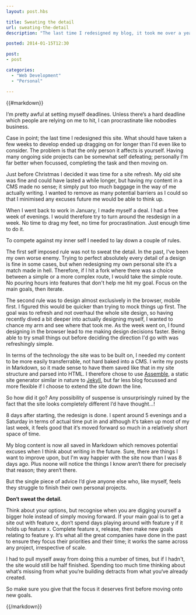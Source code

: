 ```yaml
---
layout: post.hbs

title: Sweating the detail
url: sweating-the-detail
description: "The last time I redesigned my blog, it took me over a year to have something to show for it. This time I gave myself a week."

posted: 2014-01-15T12:30

post:
- post

categories:
  - "Web Development"
  - "Personal"

---
```


{{#markdown}}

I‘m pretty awful at setting myself deadlines.  Unless there‘s a hard deadline which people are relying on me to hit, I can procrastinate like nobodies business.

Case in point; the last time I redesigned this site.  What should have taken a few weeks to develop ended up dragging on for longer than I‘d even like to consider.  The problem is that the only person it affects is yourself.  Having many ongoing side projects can be somewhat self defeating; personally I‘m far better when focussed, completing the task and then moving on.

Just before Christmas I decided it was time for a site refresh.  My old site was fine and could have lasted a while longer, but having my content in a CMS made no sense; it simply put too much baggage in the way of me actually writing.  I wanted to remove as many potential barriers as I could so that I minimised any excuses future me would be able to think up.

When I went back to work in January, I made myself a deal. I had a free week of evenings. I would therefore try to turn around the resdesign in a week. No time to drag my feet, no time for procrastination. Just enough time to do it.

To compete against my inner self I needed to lay down a couple of rules.

The first self imposed rule was not to sweat the detail.  In the past, I‘ve been my own worse enemy. Trying to perfect absolutely every detail of a design is fine in some cases, but when redesigning my own personal site it‘s a match made in hell.  Therefore, if I hit a fork where there was a choice between a simple or a more complex route, I would take the simple route.  No pouring hours into features that don't help me hit my goal. Focus on the main goals, then iterate.

The second rule was to design almost exclusively in the browser, mobile first.  I figured this would be quicker than trying to mock things up first.  The goal was to refresh and not overhaul the whole site design, so having recently dived a bit deeper into actually designing myself, I wanted to chance my arm and see where that took me.  As the week went on, I found designing in the browser lead to me making design decisions faster.  Being able to try small things out before deciding the direction I'd go with was refreshingly simple.

In terms of the technology the site was to be built on, I needed my content to be more easily transferrable, not hard baked into a CMS.  I write my posts in Markdown, so it made sense to have them saved like that in my site structure and parsed into HTML.  I therefore chose to use [Assemble](http://assemble.io/), a static site generator similar in nature to [Jekyll](http://jekyllrb.com/), but far less blog focussed and more flexible if I choose to extend the site down the line.

So how did it go?  Any possibility of suspense is unsurprisingly ruined by the fact that the site looks completely different I‘d have thought…!

8 days after starting, the redesign is done. I spent around 5 evenings and a Saturday in terms of actual time put in and although it‘s taken up most of my last week, it feels good that it‘s moved forward so much in a relatively short space of time.

My blog content is now all saved in Markdown which removes potential excuses when I think about writing in the future.  Sure, there are things I want to improve upon, but I'm way happier with the site now than I was 8 days ago. Plus noone will notice the things I know aren‘t there for precisely that reason; they aren‘t there.

But the single piece of advice I‘d give anyone else who, like myself, feels they struggle to finish their own personal projects.

**Don‘t sweat the detail.**

Think about your options, but recognise when you are digging yourself a bigger hole instead of simply moving forward.  If your main goal is to get a site out with feature x, don‘t spend days playing around with feature y if it holds up feature x.  Complete feature x, release, then make new goals relating to feature y.  It‘s what all the great companies have done in the past to ensure they focus their priorities and their time; it works the same across any project, irrespective of scale.

I had to pull myself away from doing this a number of times, but if I hadn't, the site would still be half finished.  Spending too much time thinking about what‘s missing from what you‘re building detracts from what you‘ve already created.

So make sure you give that the focus it deserves first before moving onto new goals.

{{/markdown}}